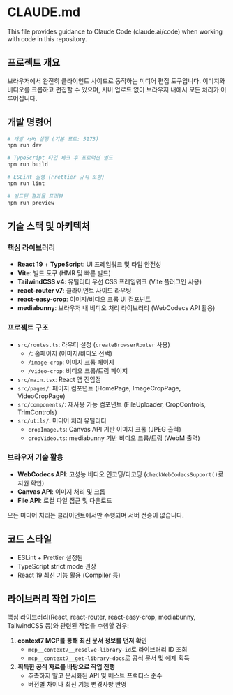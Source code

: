 # CLAUDE.md

This file provides guidance to Claude Code (claude.ai/code) when working with code in this repository.

## 프로젝트 개요

브라우저에서 완전히 클라이언트 사이드로 동작하는 미디어 편집 도구입니다. 이미지와 비디오를 크롭하고 편집할 수 있으며, 서버 업로드 없이 브라우저 내에서 모든 처리가 이루어집니다.

## 개발 명령어

```bash
# 개발 서버 실행 (기본 포트: 5173)
npm run dev

# TypeScript 타입 체크 후 프로덕션 빌드
npm run build

# ESLint 실행 (Prettier 규칙 포함)
npm run lint

# 빌드된 결과물 프리뷰
npm run preview
```

## 기술 스택 및 아키텍처

### 핵심 라이브러리
- **React 19** + **TypeScript**: UI 프레임워크 및 타입 안전성
- **Vite**: 빌드 도구 (HMR 및 빠른 빌드)
- **TailwindCSS v4**: 유틸리티 우선 CSS 프레임워크 (Vite 플러그인 사용)
- **react-router v7**: 클라이언트 사이드 라우팅
- **react-easy-crop**: 이미지/비디오 크롭 UI 컴포넌트
- **mediabunny**: 브라우저 내 비디오 처리 라이브러리 (WebCodecs API 활용)

### 프로젝트 구조
- `src/routes.ts`: 라우터 설정 (`createBrowserRouter` 사용)
  - `/`: 홈페이지 (이미지/비디오 선택)
  - `/image-crop`: 이미지 크롭 페이지
  - `/video-crop`: 비디오 크롭/트림 페이지
- `src/main.tsx`: React 앱 진입점
- `src/pages/`: 페이지 컴포넌트 (HomePage, ImageCropPage, VideoCropPage)
- `src/components/`: 재사용 가능 컴포넌트 (FileUploader, CropControls, TrimControls)
- `src/utils/`: 미디어 처리 유틸리티
  - `cropImage.ts`: Canvas API 기반 이미지 크롭 (JPEG 출력)
  - `cropVideo.ts`: mediabunny 기반 비디오 크롭/트림 (WebM 출력)

### 브라우저 기술 활용
- **WebCodecs API**: 고성능 비디오 인코딩/디코딩 (`checkWebCodecsSupport()`로 지원 확인)
- **Canvas API**: 이미지 처리 및 크롭
- **File API**: 로컬 파일 접근 및 다운로드

모든 미디어 처리는 클라이언트에서만 수행되며 서버 전송이 없습니다.

## 코드 스타일
- ESLint + Prettier 설정됨
- TypeScript strict mode 권장
- React 19 최신 기능 활용 (Compiler 등)

## 라이브러리 작업 가이드
핵심 라이브러리(React, react-router, react-easy-crop, mediabunny, TailwindCSS 등)와 관련된 작업을 수행할 경우:
1. **context7 MCP를 통해 최신 문서 정보를 먼저 확인**
   - `mcp__context7__resolve-library-id`로 라이브러리 ID 조회
   - `mcp__context7__get-library-docs`로 공식 문서 및 예제 획득
2. **획득한 공식 자료를 바탕으로 작업 진행**
   - 추측하지 말고 문서화된 API 및 베스트 프랙티스 준수
   - 버전별 차이나 최신 기능 변경사항 반영
